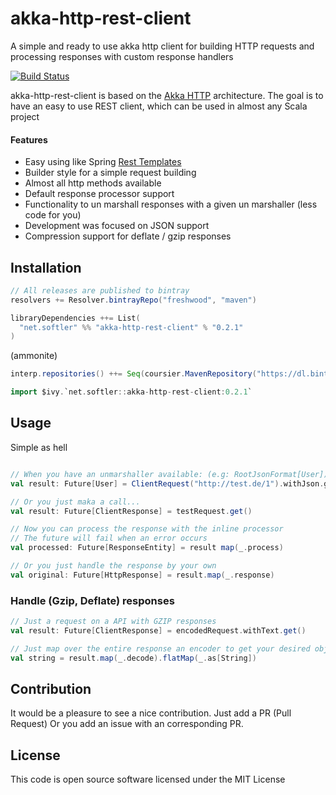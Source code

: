 # akka-http-rest-client
A simple and ready to use akka http client for building HTTP requests and processing responses with custom response handlers

[![Build Status](https://travis-ci.org/Freshwood/akka-http-rest-client.svg?branch=master)](https://travis-ci.org/Freshwood/akka-http-rest-client)

akka-http-rest-client is based on the [Akka HTTP](https://github.com/akka/akka-http) architecture.
The goal is to have an easy to use REST client, which can be used in almost any Scala project
#### Features

- Easy using like Spring [Rest Templates](https://docs.spring.io/spring-framework/docs/current/javadoc-api/org/springframework/web/client/RestTemplate.html)
- Builder style for a simple request building
- Almost all http methods available
- Default response processor support
- Functionality to un marshall responses with a given un marshaller (less code for you)
- Development was focused on JSON support
- Compression support for deflate / gzip responses

## Installation

``` scala
// All releases are published to bintray
resolvers += Resolver.bintrayRepo("freshwood", "maven")

libraryDependencies ++= List(
  "net.softler" %% "akka-http-rest-client" % "0.2.1"
)
```

(ammonite)

```scala
interp.repositories() ++= Seq(coursier.MavenRepository("https://dl.bintray.com/freshwood/maven/"))

import $ivy.`net.softler::akka-http-rest-client:0.2.1`
```

## Usage

Simple as hell

``` scala

// When you have an unmarshaller available: (e.g: RootJsonFormat[User])
val result: Future[User] = ClientRequest("http://test.de/1").withJson.get[User]

// Or you just maka a call...
val result: Future[ClientResponse] = testRequest.get()

// Now you can process the response with the inline processor
// The future will fail when an error occurs
val processed: Future[ResponseEntity] = result map(_.process)

// Or you just handle the response by your own
val original: Future[HttpResponse] = result.map(_.response)

```

### Handle (Gzip, Deflate) responses

```scala
// Just a request on a API with GZIP responses
val result: Future[ClientResponse] = encodedRequest.withText.get()

// Just map over the entire response an encoder to get your desired object 
val string = result.map(_.decode).flatMap(_.as[String])

```

## Contribution ##

It would be a pleasure to see a nice contribution.
Just add a PR (Pull Request)
Or you add an issue with an corresponding PR.

## License ##

This code is open source software licensed under the MIT License

